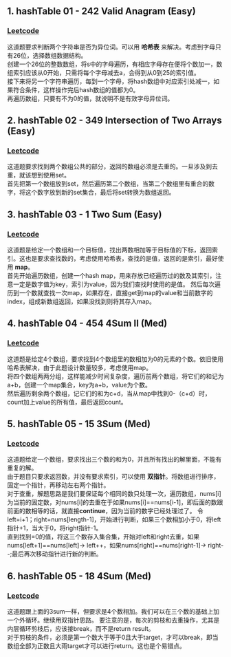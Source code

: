 ## 1. hashTable 01 - 242 Valid Anagram (Easy)
### [Leetcode](https://leetcode.com/problems/valid-anagram/description/) 

这道题要求判断两个字符串是否为异位词。可以用 **哈希表** 来解决。考虑到字母只有26位，选择数组数据结构。  
创建一个26位的整数数组，将s中的字母遍历，有相应字母存在便将个数加一，数组索引应该从0开始，只需将每个字母减去a，会得到从0到25的索引值。  
接下来将另一个字符串遍历，每到一个字母，将hash数组中对应索引处减一，如果符合条件，这样操作完后hash数组的值都为0。  
再遍历数组，只要有不为0的值，就说明不是有效字母异位词。

## 2. hashTable 02 - 349 Intersection of Two Arrays (Easy)
### [Leetcode](https://leetcode.com/problems/intersection-of-two-arrays/description/) 

这道题要求找到两个数组公共的部分，返回的数组必须是去重的。一旦涉及到去重，就该想到使用set。  
首先把第一个数组放到set，然后遍历第二个数组，当第二个数组里有重合的数字，将这个数字放到新的set集合，最后将set转换为数组返回。

## 3. hashTable 03 - 1 Two Sum (Easy)
### [Leetcode](https://leetcode.com/problems/two-sum/description/) 

这道题是给定一个数组和一个目标值，找出两数相加等于目标值的下标，返回索引。这也是要求查找数的，考虑使用哈希表，查找的是值，返回的是索引，最好使用 **map**。  
首先开始遍历数组，创建一个hash map，用来存放已经遍历过的数及其索引，注意一定是数字值为key，索引为value，因为我们查找时使用的是值。
然后每次遍历到一个数就查找一次map，如果存在，直接get到map的value和当前数字的index，组成新数组返回，如果没找到则将其存入map。

## 4. hashTable 04 - 454 4Sum II (Med)
### [Leetcode](https://leetcode.com/problems/4sum-ii/description/) 

这道题是给定4个数组，要求找到4个数组里的数相加为0的元素的个数。依旧使用哈希表解决，由于此题设计数量较多，考虑使用map。  
将四个数组两两分组，这样能减少时间复杂度，遍历前两个数组，将它们的和记为a+b，创建一个map集合，key为a+b，value为个数。  
然后遍历剩余两个数组，记它们的和为c+d，当从map中找到0-（c+d）时，count加上value的所有值，最后返回count。

## 5. hashTable 05 - 15 3Sum (Med)
### [Leetcode](https://leetcode.com/problems/3sum/description/) 

这道题给定一个数组，要求找出三个数的和为0，并且所有找出的解里面，不能有重复的解。  
由于题目只要求返回数，并没有要求索引，可以使用 **双指针**。将数组进行排序，固定一个指针，再移动左右两个指针。  
对于查重，解题思路是我们要保证每个相同的数只处理一次，遍历数组，nums[i]为当前的固定数，对nums[i]的去重在于如果nums[i]==nums[i-1]，即后面的数跟前面的数相等的话，就直接**continue**，因为当前的数字已经处理过了。
令left=i+1；right=nums[length-1]，开始进行判断，如果三个数相加小于0，将left指针+1，当大于0，将right指针-1。  
直到找到=0的值，将这三个数存入集合集，开始对left和right去重，如果nums[left+1]==nums[left]-> left++，如果nums[right]==nums[right-1]-> right--;最后再次移动指针进行新的判断。

## 6. hashTable 05 - 18 4Sum (Med)
### [Leetcode](https://leetcode.com/problems/4sum/description/) 

这道题跟上面的3sum一样，但要求是4个数相加。我们可以在三个数的基础上加一个外循环。继续用双指针思路。
要注意的是，每次的剪枝和去重操作，尤其是内层循环剪枝后，应该接break，而不是return result。  
对于剪枝的条件，必须是第一个数大于等于0且大于target，才可以break，即当数组全部为正数且大雨target才可以进行return。这也是个易错点。
